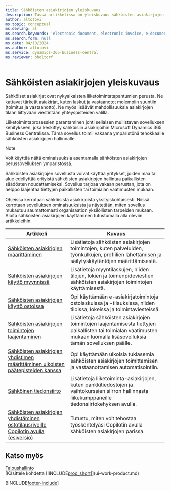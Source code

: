 ```yaml
---
title: Sähköisten asiakirjojen yleiskuvaus
description: Tässä artikkelissa on yleiskuvaus sähköisten asiakirjojen moduulista.
author: altotovi
ms.topic: conceptual
ms.devlang: al
ms.search.keywords: 'electronic document, electronic invoice, e-document, e-invoice'
ms.search.form: null
ms.date: 04/10/2024
ms.author: altotovi
ms.service: dynamics-365-business-central
ms.reviewer: bholtorf
---
```


# <a name="e-documents-overview"></a>Sähköisten asiakirjojen yleiskuvaus

Sähköiset asiakirjat ovat nykyaikaisten liiketoimintatapahtumien perusta. Ne kattavat tärkeät asiakirjat, kuten laskut ja vastaanotot molempiin suuntiin (toimitus ja vastaanotto). Ne myös lisäävät mahdollisuuksia asiakirjojen tilaan liittyvään viestintään yhteyspisteiden välillä.

Liiketoimintaprosessien parantaminen johti sellaisen mullistavan sovelluksen kehitykseen, joka keskittyy sähköisiin asiakirjoihin Microsoft Dynamics 365 Business Centralissa. Tämä sovellus toimii vakaana ympäristönä tehokkaalle sähköisten asiakirjojen hallinnalle.

> [!NOTE]
> Voit käyttää näitä ominaisuuksia asentamalla sähköisten asiakirjojen perussovelluksen ympäristössä.  

Sähköisten asiakirjojen sovellusta voivat käyttää yritykset, joiden maa tai alue edellyttää erityistä sähköisten asiakirjojen hallintaa paikallisten säädösten noudattamiseksi. Sovellus tarjoaa vakaan perustan, jota on helppo laajentaa tiettyjen paikallisten tai toimialan vaatimusten mukaan.

Ohjeissa kerrotaan sähköisistä asiakirjoista yksityiskohtaisesti. Niissä kerrotaan sovelluksen ominaisuuksista ja näytetään, miten sovellus mukautuu saumattomasti organisaation yksilöllisten tarpeiden mukaan. Aloita sähköisten asiakirjojen käyttäminen tutustumalla alla oleviin artikkeleihin.

| Artikkeli | Kuvaus | 
|---------|-------------|
| [Sähköisten asiakirjojen määrittäminen](finance-how-setup-edocuments.md) | Lisätietoja sähköisten asiakirjojen toimintojen, kuten palveluiden, työnkulkujen, profiilien lähettämisen ja säilytyskäytäntöjen määrittämisestä. |
| [Sähköisten asiakirjojen käyttö myynnissä](finance-how-use-edocuments.md) | Lisätietoja myyntilaskujen, niiden tilojen, lokien ja toimenpideviestien sähköisten asiakirjojen toimintojen käyttämisestä.| 
| [Sähköisten asiakirjojen käyttö ostoissa](finance-how-use-edocuments-purchase.md) | Opi käyttämään e-asiakirjatoimintoja ostolaskuissa ja -tilauksissa, niiden tiloissa, lokeissa ja toimintaviesteissä.|
| [Sähköisten asiakirjojen toimintojen laajentaminen](/dynamics365/business-central/dev-itpro/developer/devenv-extend-edocuments) | Lisätietoja sähköisten asiakirjojen toimintojen laajentamisesta tiettyjen paikallisten tai toimialan vaatimusten mukaan luomalla lisäsovelluksia tämän sovelluksen päälle. |
| [Sähköisten asiakirjojen yhdistimen määrittäminen ulkoisten päätepisteiden kanssa](finance-how-setup-edocuments-external.md) | Opi käyttämään ulkoisia tukiasemia sähköisten asiakirjojen toimittamisen ja vastaanottamisen automatisointiin. |
| [Sähköinen tiedonsiirto](across-data-exchange.md) | Lisätietoja liiketoiminta-asiakirjojen, kuten pankkitiedostojen ja vaihtokurssien siirron hallinnasta liikekumppaneille tiedonsiirtokehyksen avulla. | 
| [Sähköisten asiakirjojen yhdistäminen ostotilausriveille Copilotin avulla (esiversio)](map-edocuments-with-copilot.md) | Tutustu, miten voit tehostaa työskentelyäsi Copilotin avulla sähköisten asiakirjojen parissa. |

## <a name="see-also"></a>Katso myös

[Taloushallinto](finance.md)    
[Käsittele kohdetta [!INCLUDE[prod_short](includes/prod_short.md)]](ui-work-product.md)  

[!INCLUDE[footer-include](includes/footer-banner.md)]
